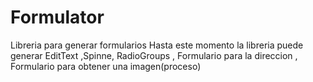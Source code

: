 # Formulator
Libreria para generar formularios
Hasta este momento la libreria puede generar EditText ,Spinne, RadioGroups , Formulario para la direccion , Formulario para obtener una imagen(proceso)
